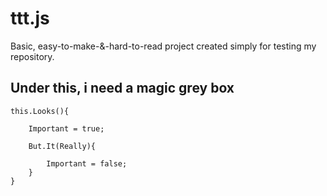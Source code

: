 # ttt.js

Basic, easy-to-make-&-hard-to-read project created simply for testing my repository.

## Under this, i need a magic grey box

```
this.Looks(){
    
    Important = true;

    But.It(Really){

        Important = false;
    }
}
```